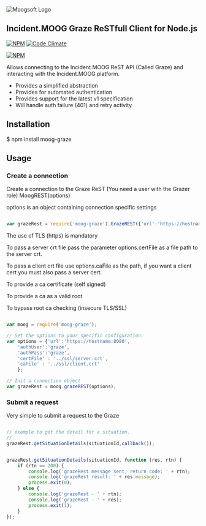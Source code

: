 ![Moogsoft Logo](https://www.moogsoft.com/wp-content/uploads/2015/06/logo-moogsoft.png)

## Incident.MOOG Graze ReSTfull Client for Node.js


[![NPM](http://img.shields.io/npm/v/moog-graze.svg)](https://www.npmjs.org/package/moog-graze) [![Code Climate](https://codeclimate.com/github/Moogsoft/moog-graze/badges/gpa.svg)](https://codeclimate.com/github/Moogsoft/moog-graze)

[![NPM](https://nodei.co/npm/moog-graze.png?downloads=true)](https://nodei.co/npm/moog-graze/)


Allows connecting to the Incident.MOOG ReST API (Called Graze) and interacting with the Incident.MOOG platform.

- Provides a simplified abstraction
- Provides for automated authentication
- Provides support for the latest v1 specification
- Will handle auth failure (401) and retry activity

## Installation

$ npm install moog-graze

## Usage

### Create a connection

 Create a connection to the Graze ReST (You need a user with the Grazer role)
 MoogREST(options)

 options is an object containing connection specific settings

```javascript

var grazeRest = require('moog-graze').GrazeREST({'url':'https://hostname:8080','authUser':'my_user', 'authPass':'my_password'});

```

The use of TLS (https) is mandatory

To pass a server crt file pass the parameter options.certFile as a file path to the server crt.

To pass a client crt file use options.caFile as the path, if you want a client cert you must also pass a server cert.

To provide a ca certificate (self signed)

To provide a ca as a valid root

To bypass root ca checking (insecure TLS/SSL)

````javascript

var moog = require('moog-graze');

// Set the options to your specific configuration.
var options = {'url':'https://hostname:8080',
    'authUser':'graze',
    'authPass':'graze',
    'certFile' : '../ssl/server.crt',
    'caFile' : '../ssl/client.crt'
    };

// Init a connection object
var grazeRest = moog.grazeREST(options);

````

### Submit a request

Very simple to submit a request to the Graze

```javascript

// example to get the detail for a situation.
//
grazeRest.getSituationDetails(situationId,callback());

```

```javascript

grazeRest.getSituationDetails(situationId, function (res, rtn) {
    if (rtn == 200) {
        console.log('grazeRest message sent, return code: ' + rtn);
        console.log('grazeRest result: ' + res.message);
        process.exit(0);
    } else {
        console.log('grazeRest - ' + rtn);
        console.log('grazeRest - ' + res);
        process.exit(1);
    }
});

```